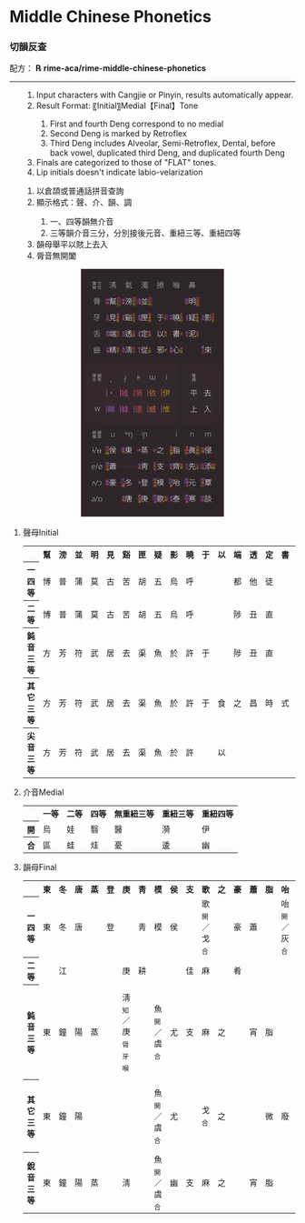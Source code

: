 <h1>Middle Chinese Phonetics</h1>
<h3>切韻反查</h3>
<p>配方： <b>℞ rime-aca/rime-middle-chinese-phonetics</b></p>
<hr>
<ul><ol><li> Input characters with Cangjie or Pinyin, results automatically appear.</li>
<li> Result Format: 〖Initial〗Medial【Final】Tone</li>
<ol><li>First and fourth Deng correspond to no medial</li>
<li>Second Deng is marked by Retroflex</li>
<li>Third Deng includes Alveolar, Semi-Retroflex, Dental, before back vowel, duplicated third Deng, and duplicated fourth Deng</li></ol>
<li> Finals are categorized to those of "FLAT" tones.</li>
<li> Lip initials doesn't indicate labio-velarization</li></ol>
<ol>
<li>以倉頡或普通話拼音查詢</li>
<li>顯示格式：聲、介、韻、調</li>
<ol><li>一、四等韻無介音</li>
<li>三等韻介音三分，分別接後元音、重紐三等、重紐四等</li></ol>
<li>韻母舉平以賅上去入</li>
<li>脣音無開闔</li></ol></ul>
<p style="text-align:center;"><img src="middle_chinese.svg" alt="Summary of syllables" style = "width: 50%; margin-left: auto; margin-right: auto;"></p>
<ol><li><p><span>聲母</span><span>Initial</span></p>
<table><tr>
	<th></th><th>幫</th><th>滂</th><th>並</th><th>明</th><th>見</th><th>谿</th><th>匣</th><th>疑</th><th>影</th><th>曉</th><th>于</th><th>以</th><th>端</th><th>透</th><th>定</th><th>書</th><th>泥</th><th>來</th><th>精</th><th>淸</th><th>從</th><th>心</th><th>邪</th>
</tr>
<tr>
	<th>一四等</th><td>博</td><td>普</td><td>蒲</td><td>莫</td><td>古</td><td>苦</td><td>胡</td><td>五</td><td>烏</td><td>呼</td><td></td><td></td><td>都</td><td>他</td><td>徒</td><td></td><td>奴</td><td>盧</td><td>作</td><td>倉</td><td>昨</td><td>蘇</td><td></td>
</tr>
<tr>
	<th>二等</th><td>博</td><td>普</td><td>蒲</td><td>莫</td><td>古</td><td>苦</td><td>胡</td><td>五</td><td>烏</td><td>呼</td><td></td><td></td><td>陟</td><td>丑</td><td>直</td><td></td><td>女</td><td>力</td><td>側</td><td>初</td><td>士</td><td>所</td><td></td>
</tr>
<tr>
	<th>鈍音三等</th><td>方</td><td>芳</td><td>符</td><td>武</td><td>居</td><td>去</td><td>渠</td><td>魚</td><td>於</td><td>許</td><td>于</td><td></td><td>陟</td><td>丑</td><td>直</td><td></td><td>女</td><td>力</td><td>側</td><td>初</td><td>士</td><td>所</td><td>俟</td>
</tr>
<tr>
	<th>其它三等</th><td>方</td><td>芳</td><td>符</td><td>武</td><td>居</td><td>去</td><td>渠</td><td>魚</td><td>於</td><td>許</td><td>于</td><td>食</td><td>之</td><td>昌</td><td>時</td><td>式</td><td>而</td><td></td><td></td><td></td><td></td><td></td><td></td>
</tr>
<tr>
	<th>尖音三等</th><td>方</td><td>芳</td><td>符</td><td>武</td><td>居</td><td>去</td><td>渠</td><td>魚</td><td>於</td><td>許</td><td></td><td>以</td><td></td><td></td><td></td><td></td><td></td><td></td><td>子</td><td>七</td><td>疾</td><td>息</td><td>徐</td>
</tr>
</table></li>
<li><p><span>介音</span><span>Medial</span></p>
<table><tr>
	<th></th><th>一等</th><th>二等</th><th>四等</th><th>無重紐三等</th><th>重紐三等</th><th>重紐四等</th>
</tr><tr>
	<th>開</th><td>烏</td><td>娃</td><td>翳</td><td>醫</td><td>漪</td><td>伊</td>
</tr><tr>
	<th>合</th><td>區</td><td>蛙</td><td>烓</td><td>憂</td><td>逶</td><td>幽</td>
</tr>
</table></li>
<li><p><span>韻母</span><span>Final</span></p>
<table><tr>
	<th></th><th>東</th><th>冬</th><th>唐</th><th>蒸</th><th>登</th><th>庚</th><th>靑</th><th>模</th><th>侯</th><th>支</th><th>歌</th><th>之</th><th>豪</th><th>蕭</th><th>脂</th><th>咍</th><th>泰</th><th>齊</th><th>眞</th><th>元</th><th>寒</th><th>先</th><th>侵</th><th>覃</th><th>談</th><th>添</th>
</tr>
<tr>
	<th>一四等</th><td>東</td><td>冬</td><td>唐</td><td></td><td>登</td><td></td><td>靑</td><td>模</td><td>侯</td><td></td><td>歌<sub>開</sub>／戈<sub>合</sub></td><td></td><td>豪</td><td>蕭</td><td></td><td>咍<sub>開</sub>／灰<sub>合</sub></td><td>泰</td><td>齊</td><td></td><td>痕<sub>開</sub>／魂<sub>合</sub></td><td>寒<sub>開</sub>／桓<sub>合</sub></td><td>先</td><td></td><td>覃</td><td>談</td><td>添</td>
</tr>
<tr>
	<th>二等</th><td></td><td>江</td><td></td><td></td><td></td><td>庚</td><td>耕</td><td></td><td></td><td>佳</td><td>麻</td><td></td><td>肴</td><td></td><td></td><td></td><td>夬</td><td>皆</td><td></td><td></td><td>刪</td><td>山</td><td></td><td></td><td>銜</td><td>咸</td>
</tr>
<tr>
	<th>鈍音三等</th><td>東</td><td>鐘</td><td>陽</td><td>蒸</td><td></td><td>淸<sub>知</sub>／庚<sub>脣牙喉</sub></td><td></td><td>魚<sub>開</sub>／虞<sub>合</sub></td><td>尤</td><td>支</td><td>麻</td><td>之</td><td></td><td>宵</td><td>脂</td><td></td><td></td><td>祭</td><td>眞<sub>開</sub>／諄<sub>合</sub>／臻<sub>莊</sub></td><td></td><td></td><td>仙</td><td>侵</td><td></td><td></td><td>鹽</td>
</tr>
<tr>
	<th>其它三等</th><td>東</td><td>鐘</td><td>陽</td><td></td><td></td><td></td><td></td><td>魚<sub>開</sub>／虞<sub>合</sub></td><td>尤</td><td></td><td>戈<sub>合</sub></td><td>之</td><td></td><td></td><td>微</td><td>廢</td><td></td><td></td><td>欣<sub>開</sub>／文<sub>合</sub></td><td>元</td><td></td><td></td><td></td><td>嚴<sub>牙喉</sub>／凡<sub>脣</sub></td><td></td><td></td>
</tr>
<tr>
	<th>銳音三等</th><td>東</td><td>鐘</td><td>陽</td><td>蒸</td><td></td><td>淸</td><td></td><td>魚<sub>開</sub>／虞<sub>合</sub></td><td>幽</td><td>支</td><td>麻</td><td>之</td><td></td><td>宵</td><td>脂</td><td></td><td></td><td>祭</td><td>眞<sub>開</sub>／諄<sub>合</sub></td><td></td><td></td><td>仙</td><td>侵</td><td></td><td></td><td>鹽</td>
</tr>
</table></li>
</ol>
